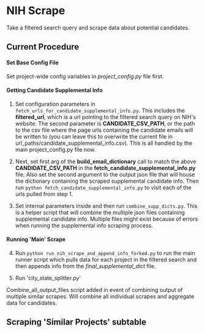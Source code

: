 # NIH Scrape
Take a filtered search query and scrape data about potential candidates.

## Current Procedure

#### Set Base Config File
Set project-wide config variables in *project_config.py* file first.

#### Getting Candidate Supplemental Info
1. Set configuration parameters in ```fetch_urls_for_candidate_supplemental_info.py```.  This includes the **filtered_url**, which is a url pointing to the filtered search query on NIH's website.  The second parameter is **CANDIDATE_CSV_PATH**, or the path to the csv file where the page urls containing the candidate emails will be written to (you can leave this to overwrite the current file in url_paths/candidate_supplemental_info.csv).  This is all handled by the main project_config.py file now.
    
2. Next, set first arg of the __build_email_dictionary__ call to match the above **CANDIDATE_CSV_PATH** in the **fetch_candidate_supplemental_info.py** file.  Also set the second argument to the output json  file that will house the dictionary containing the scraped supplemental candidate info.  Then run ```python fetch_candidate_supplemental_info.py``` to visit each of the urls pulled from step 1.

3.  Set internal parameters inside and then run ```combine_supp_dicts.py```.  This is a helper script that will combine the multiple json files containing supplemental candidate info.  Multiple files might exist because of errors when running the supplemental info scraping process.

#### Running 'Main' Scrape
4.  Run ```python run_nih_scrape_and_append_info_forked.py``` to run the main runner script which pulls data for each project in the filtered search and then appends info from the *final_supplemental_dict* file.


5. Run 'city_state_splitter.py'



Combine_all_output_files script added in event of combining output of multiple similar scrapes.  Will combine all individual scrapes and aggregate data for candidates.




## Scraping 'Similar Projects' subtable

